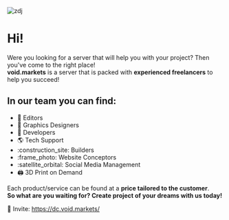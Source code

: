 <img alt="zdj" src="https://i.imgur.com/K8Ccvyf.jpg">

# **Hi!**

Were you looking for a server that will help you with your project? Then you've come to the right place! <br>
**void.markets** is a server that is packed with **experienced freelancers** to help you succeed!

## **In our team you can find**:
- :movie_camera: Editors
- :art: Graphics Designers
- :floppy_disk: Developers
- :earth_americas: Tech Support
- :construction_site: Builders
- :frame_photo: Website Conceptors
- :satellite_orbital: Social Media Management
- :printer: 3D Print on Demand

Each product/service can be found at a **price tailored to the customer**. <br>
**So what are you waiting for? Create project of your dreams with us today!**

:link: Invite: https://dc.void.markets/
